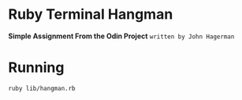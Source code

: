 # Ruby Terminal Hangman
**Simple Assignment From the Odin Project**
`written by John Hagerman`

# Running
`ruby lib/hangman.rb `

